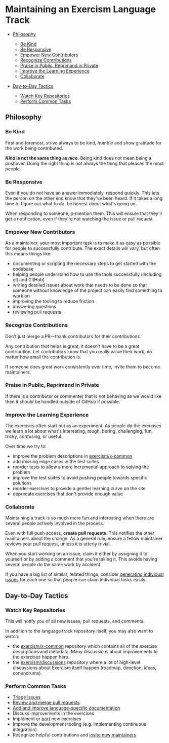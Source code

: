 # Maintaining an Exercism Language Track

* [Philosophy](#philosophy)

  * [Be Kind](#be-kind)
  * [Be Responsive](#be-responsive)
  * [Empower New Contributors](#empower-new-contributors)
  * [Recognize Contributions](#recognize-contributions)
  * [Praise in Public, Reprimand in Private](#praise-in-public-reprimand-in-private)
  * [Improve the Learning Experience](#improve-the-learning-experience)
  * [Collaborate](#collaborate)

* [Day-to-Day Tactics](#day-to-day-tactics)

  * [Watch Key Repositories](#watch-key-repositories)
  * [Perform Common Tasks](#perform-common-tasks)

## Philosophy

### Be Kind

First and foremost, strive always to be kind, humble and show gratitude for the work being contributed.

**_Kind_ is not the same thing as _nice_.** Being kind does not mean being a pushover.
Doing the right thing is not always the thing that pleases the most people.

### Be Responsive

Even if you do not have an answer immediately, respond quickly. This lets the person on the other end know that they've been heard. If it takes a long time to figure out what to do, be honest about what's going on.

When responding to someone, `@`-mention them. This will ensure that they'll get a notification, even if they're not watching the issue or pull request.

### Empower New Contributors

As a maintainer, your most important task is to make it as easy as possible for people to successfully contribute. The exact details will vary, but often this means things like:

- documenting or scripting the necessary steps to get started with the codebase
- helping people understand how to use the tools successfully (including git and GitHub)
- writing detailed issues about work that needs to be done so that someone without knowledge of the project can easily find something to work on
- improving the tooling to reduce friction
- answering questions
- reviewing pull requests

### Recognize Contributions

Don't just merge a PR—thank contributors for their contributions.

Any contribution that helps is great, it doesn't have to be a great contribution. Let contributors know that you really value their work, no matter how small the contribution is.

If someone does great work consistently over time, invite them to become maintainers.

### Praise in Public, Reprimand in Private

If there is a contributor or commenter that is not behaving as we would like then it should be handled outside of GitHub if possible.

### Improve the Learning Experience

The exercises often start out as an experiment. As people do the exercises we learn a lot about what's interesting, tough, boring, challenging, fun, tricky, confusing, or useful.

Over time we try to:

- improve the problem descriptions in [exercism/x-common](github.com/exercism/x-common)
- add missing edge cases in the test suites
- reorder tests to allow a more incremental approach to solving the problem
- improve the test suites to avoid pushing people towards specific solutions
- reorder exercises to provide a gentler learning curve on the site
- deprecate exercises that don't provide enough value

### Collaborate

Maintaining a track is so much more fun and interesting when there are several people actively involved in the process.

Even with full push access, **create pull requests**. This notifies the other maintainers about the change.
As a general rule, ensure a fellow maintainer reviews your pull request, unless it is utterly trivial.

When you start working on an issue, claim it either by assigning it to yourself or by adding a comment that you're taking it.
This avoids having several people do the same work by accident.

If you have a big list of similar, related things, consider [generating individual issues](https://github.com/exercism/docs/issues/10) for each one so that people can claim individual tasks easily.

## Day-to-Day Tactics

### Watch Key Repositories

This will notify you of all new issues, pull requests, and comments.

In addition to the language track repository itself, you may also want to watch:

- the [exercism/x-common](http://github.com/exercism/x-common) repository which contains all of the exercise descriptions and metadata. Many discussions about improvements to the exercises happen here.
- the [exercism/discussions](http://github.com/exercism/discussions) repository where a lot of high-level discussions about Exercism itself happen (roadmap, direction, ideas, conundrums).

### Perform Common Tasks

- [Triage issues](/maintaining-a-track/triaging-issues.md)
- [Review and merge pull requests](/maintaining-a-track/reviewing-a-pull-request.md)
- [Add and improve language-specific documentation](maintaining-a-track/writing-documentation.md)
- Discuss improvements in the exercises
- Implement or [port](/contributing-to-language-tracks/porting-an-exercise.md) new exercises
- Improve the development tooling (e.g. implementing continuous integration)
- Recognize helpful contributions and [invite new maintainers](maintaining-a-track/inviting-new-maintainers.md)
